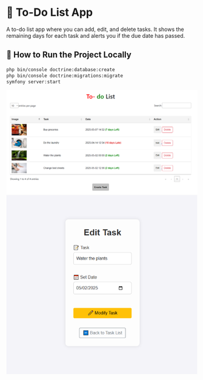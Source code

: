 # 📝 To-Do List App

A  to-do list app where you can add, edit, and delete tasks. It shows the remaining days for each task and alerts you if the due date has passed.
## 🚀 How to Run the Project Locally
    php bin/console doctrine:database:create
    php bin/console doctrine:migrations:migrate
    symfony server:start

![Alt text](img1.png)
![Alt text](img2.png)

